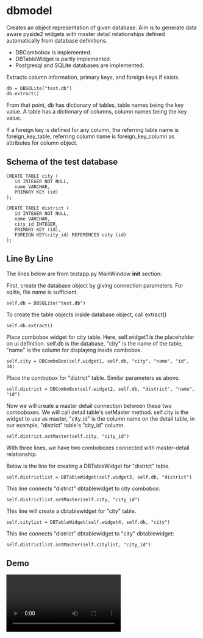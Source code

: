 # dbmodel

Creates an object representation of given database. Aim is to generate data aware pyside2 widgets with master detail relationships defined automatically from database definitions. 

* DBCombobox is implemented. 
* DBTableWidget is partly implemented.
* Postgresql and SQLite  databases are implemented.

Extracts column information, primary keys, and foreign keys if exists.


    db = DBSQLite("test.db")
    db.extract()


From that point, db has dictionary of tables, table names being the key value.
A table has a dictionary of columns, column names being the key value.

If a foreign key is defined for any column, the referring table name is foreign_key_table, referring column name is foreign_key_column as attributes for column object.

## Schema of the test database

    CREATE TABLE city (
	   id INTEGER NOT NULL, 
	   name VARCHAR, 
	   PRIMARY KEY (id)
    );

    CREATE TABLE district (
	   id INTEGER NOT NULL, 
	   name VARCHAR, 
	   city_id INTEGER, 
	   PRIMARY KEY (id), 
	   FOREIGN KEY(city_id) REFERENCES city (id)
    );

## Line By Line 

The lines below are from  testapp.py MainWindow __init__ section:

First, create the database object by giving connection parameters. 
For sqlite, file name is sufficient. 

    self.db = DBSQLite("test.db")
    
To create the table objects inside database object, call extract()

    self.db.extract()

Place combobox widget for city table. Here, self.widget1 is the placeholder on ui definition.
self.db is the database, "city" is the name of the table, "name" is the column for displaying inside combobox. 

    self.city = DBComboBox(self.widget1, self.db, "city", "name", "id", 34)

Place the combobox for "district" table. Similar parameters as above.
     
    self.district = DBComboBox(self.widget2, self.db, "district", "name", "id")

Now we will create a master detail connection between these two comboboxes.
We will call detail table's setMaster method. self.city is the widget to use as master, 
"city_id" is the column name on the detail table, in our example, "district" table's "city_id" column. 

    self.district.setMaster(self.city, "city_id")

With three lines, we have two comboboxes connected with master-detail relationship.

Below is the line for creating a DBTableWidget for "district" table.

    self.districtlist = DBTableWidget(self.widget3, self.db, "district")

This line connects "district" dbtablewidget to city combobox:

    self.districtlist.setMaster(self.city, "city_id")
    
This line will create a dbtablewidget for "city" table.

    self.citylist = DBTableWidget(self.widget4, self.db, "city")

This line connects "district" dbtablewidget to "city" dbtablewidget:
    
    self.districtlist.setMaster(self.citylist, "city_id")   
    
## Demo
![video](testapp.mp4)
